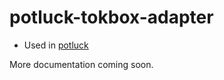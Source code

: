 # potluck-tokbox-adapter

- Used in [potluck](https://github.com/eaze/potluck)

More documentation coming soon.

